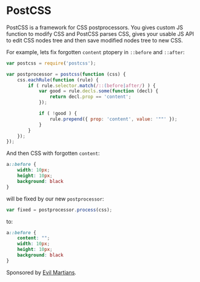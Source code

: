 # PostCSS

PostCSS is a framework for CSS postprocessors. You gives custom JS function
to modify CSS and PostCSS parses CSS, gives your usable JS API to edit CSS nodes
tree and then save modified nodes tree to new CSS.

For example, lets fix forgotten `content` ptopery in `::before` and `::after`:

```js
var postcss = require('postcss');

var postprocessor = postcss(function (css) {
    css.eachRule(function (rule) {
        if ( rule.selector.match(/::(before|after/) ) {
            var good = rule.decls.some(function (decl) {
                return decl.prop == 'content';
            });

            if ( !good ) {
                rule.prepend({ prop: 'content', value: '""' });
            }
        }
    });
});
```

And then CSS with forgotten `content`:

```css
a::before {
    width: 10px;
    height: 10px;
    background: black
}
```

will be fixed by our new `postprocessor`:

```js
var fixed = postprocessor.process(css);
```

to:

```css
a::before {
    content: "";
    width: 10px;
    height: 10px;
    background: black
}
```

Sponsored by [Evil Martians](http://evilmartians.com/).
